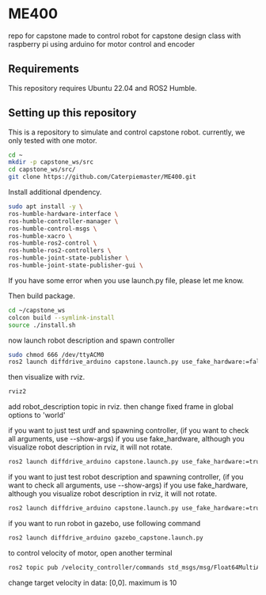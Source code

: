 # ME400
repo for capstone
made to control robot for capstone design class with raspberry pi using arduino for motor control and encoder

## Requirements
This repository requires Ubuntu 22.04 and ROS2 Humble.

## Setting up this repository 
This is a repository to simulate and control capstone robot. currently, we only tested with one motor.
~~~~bash
cd ~
mkdir -p capstone_ws/src
cd capstone_ws/src/
git clone https://github.com/Caterpiemaster/ME400.git
~~~~

Install additional dpendency.
~~~~bash
sudo apt install -y \
ros-humble-hardware-interface \
ros-humble-controller-manager \
ros-humble-control-msgs \
ros-humble-xacro \
ros-humble-ros2-control \
ros-humble-ros2-controllers \
ros-humble-joint-state-publisher \
ros-humble-joint-state-publisher-gui \
~~~~
If you have some error when you use launch.py file, please let me know.

Then build package.

~~~~bash
cd ~/capstone_ws
colcon build --symlink-install
source ./install.sh
~~~~

now launch robot description and spawn controller
~~~~bash
sudo chmod 666 /dev/ttyACM0
ros2 launch diffdrive_arduino capstone.launch.py use_fake_hardware:=false
~~~~
then visualize with rviz.
~~~~bash
rviz2
~~~~
add robot_description topic in rviz. then change fixed frame in global options to 'world'

if you want to just test urdf and spawning controller, (if you want to check all arguments, use --show-args)
if you use fake_hardware, although you visualize robot description in rviz, it will not rotate.
~~~~bash
ros2 launch diffdrive_arduino capstone.launch.py use_fake_hardware:=true
~~~~

if you want to just test robot description and spawning controller, (if you want to check all arguments, use --show-args)
if you use fake_hardware, although you visualize robot description in rviz, it will not rotate.
~~~~bash
ros2 launch diffdrive_arduino capstone.launch.py use_fake_hardware:=true
~~~~

if you want to run robot in gazebo, use following command
~~~~bash
ros2 launch diffdrive_arduino gazebo_capstone.launch.py
~~~~

to control velocity of motor, open another terminal
~~~~bash
ros2 topic pub /velocity_controller/commands std_msgs/msg/Float64MultiArray "{layout: {dim: [{label: 'single', size: 1, stride: 1}], data_offset: 0}, data: [0.0]}"
~~~~
change target velocity in data: [0,0]. maximum is 10
